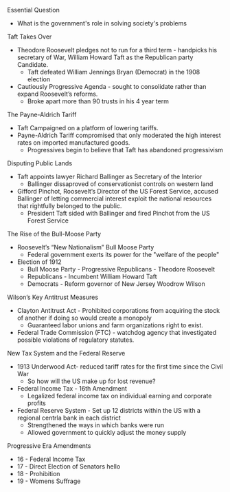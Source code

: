 <!-----

Yay, no errors, warnings, or alerts!

Conversion time: 0.403 seconds.


Using this Markdown file:

1. Paste this output into your source file.
2. See the notes and action items below regarding this conversion run.
3. Check the rendered output (headings, lists, code blocks, tables) for proper
   formatting and use a linkchecker before you publish this page.

Conversion notes:

* Docs to Markdown version 1.0β34
* Thu Oct 12 2023 04:28:26 GMT-0700 (PDT)
* Source doc: Copy of Unit 4-6
----->


Essential Question
* What is the government's role in solving society's problems

Taft Takes Over
* Theodore Roosevelt pledges not to run for a third term - handpicks his secretary of War, William Howard Taft as the Republican party Candidate.
    * Taft defeated William Jennings Bryan (Democrat) in the 1908 election
* Cautiously Progressive Agenda - sought to consolidate rather than expand Roosevelt’s reforms.
    * Broke apart more than 90 trusts in his 4 year term

The Payne-Aldrich Tariff
* Taft Campaigned on a platform of lowering tariffs.
* Payne-Aldrich Tariff compromised that only moderated the high interest rates on imported manufactured goods.
    * Progressives begin to believe that Taft has abandoned progressivism

Disputing Public Lands
* Taft appoints lawyer Richard Ballinger as Secretary of the Interior
    * Ballinger dissaproved of conservationist controls on western land
* Gifford Pinchot, Roosevelt’s Director of the US Forest Service, accused Ballinger of letting commercial interest exploit the national resources that rightfully belonged to the public.
    * President Taft sided with Ballinger and fired Pinchot from the US Forest Service

The Rise of the Bull-Moose Party
* Roosevelt’s “New Nationalism” Bull Moose Party
    * Federal government exerts its power for the "welfare of the people"
* Election of 1912
    * Bull Moose Party - Progressive Republicans - Theodore Roosevelt
    * Republicans - Incumbent William Howard Taft
    * Democrats - Reform governor of New Jersey Woodrow Wilson

Wilson’s Key Antitrust Measures
* Clayton Antitrust Act - Prohibited corporations from acquiring the stock of another if doing so would create a monopoly
    * Guaranteed labor unions and farm organizations right to exist.
* Federal Trade Commission (FTC) - watchdog agency that investigated possible violations of regulatory statutes.

New Tax System and the Federal Reserve
* 1913 Underwood Act- reduced tariff rates for the first time since the Civil War
    * So how will the US make up for lost revenue?
* Federal Income Tax - 16th Amendment
    * Legalized federal income tax on individual earning and corporate profits
* Federal Reserve System - Set up 12 districts within the US with a regional centrla bank in each district
    * Strengthened the ways in which banks were run
    * Allowed government to quickly adjust the money supply 

Progressive Era Amendments
* 16 - Federal Income Tax
* 17 - Direct Election of Senators
hello
* 18 - Prohibition
* 19 - Womens Suffrage